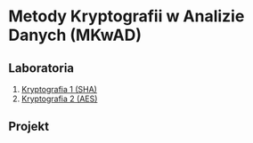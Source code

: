 # Metody Kryptografii w Analizie Danych (MKwAD)

## Laboratoria

1. [Kryptografia 1 (SHA)](Lab/Kryptografia_1.ipynb)
2. [Kryptografia 2 (AES)](Lab/Kryptografia_2.ipynb)

## Projekt
